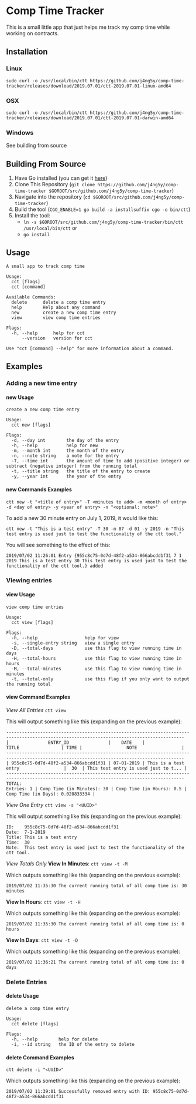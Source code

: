 # Comp Time Tracker

This is a small little app that just helps me track my comp time while working on contracts.

## Installation

### Linux

`sudo curl -o /usr/local/bin/ctt https://github.com/j4ng5y/comp-time-tracker/releases/download/2019.07.01/ctt-2019.07.01-linux-amd64`

### OSX

`sudo curl -o /usr/local/bin/ctt https://github.com/j4ng5y/comp-time-tracker/releases/download/2019.07.01/ctt-2019.07.01-darwin-amd64`

### Windows

See building from source

## Building From Source

1. Have Go installed (you can get it [here](https://golang.org/dl/))
2. Clone This Repository (`git clone https://github.com/j4ng5y/comp-time-tracker $GOROOT/src/github.com/j4ng5y/comp-time-tracker`)
3. Navigate into the repository (`cd $GOROOT/src/github.com/j4ng5y/comp-time-tracker`)
4. Build the tool (`CGO_ENABLE=1 go build -a installsuffix cgo -o bin/ctt`)
5. Install the tool:
    * `ln -s $GOROOT/src/github.com/j4ng5y/comp-time-tracker/bin/ctt /usr/local/bin/ctt`
    or
    * `go install`

## Usage

```text
A small app to track comp time

Usage:
  cct [flags]
  cct [command]

Available Commands:
  delete      delete a comp time entry
  help        Help about any command
  new         create a new comp time entry
  view        view comp time entries

Flags:
  -h, --help      help for cct
      --version   version for cct

Use "cct [command] --help" for more information about a command.
```

## Examples

### Adding a new time entry

#### new Usage

```text
create a new comp time entry

Usage:
  cct new [flags]

Flags:
  -d, --day int        the day of the entry
  -h, --help           help for new
  -m, --month int      the month of the entry
  -n, --note string    a note for the entry
  -T, --time int       the amount of time to add (positive integer) or subtract (negative integer) from the running total
  -t, --title string   the title of the entry to create
  -y, --year int       the year of the entry
```

#### new Commands Examples

`ctt new -t "<title of entry>" -T <minutes to add> -m <month of entry> -d <day of entry> -y <year of entry> -n "<optional: note>"`

To add a new 30 minute entry on July 1, 2019, it would like this:

`ctt new -t "This is a test entry" -T 30 -m 07 -d 01 -y 2019 -n "This test entry is used just to test the functionality of the ctt tool."`

You will see something to the effect of this:

`2019/07/02 11:26:01 Entry {955c8c75-0d7d-48f2-a534-866abcdd1f31 7 1 2019 This is a test entry 30 This test entry is used just to test the functionality of the ctt tool.} added`

### Viewing entries

#### view Usage

```text
view comp time entries

Usage:
  cct view [flags]

Flags:
  -h, --help                  help for view
  -s, --single-entry string   view a single entry
  -D, --total-days            use this flag to view running time in days
  -H, --total-hours           use this flag to view running time in hours
  -M, --total-minutes         use this flag to view running time in minutes
  -t, --total-only            use this flag if you only want to output the running total
```

#### view Command Examples

*View All Entries*
`ctt view`

This will output something like this (expanding on the previous example):

```text
------------------------------------------------------------------------------------------------------------------------------------------
|               ENTRY_ID               |    DATE    |                 TITLE                | TIME |                 NOTE                 |
------------------------------------------------------------------------------------------------------------------------------------------
| 955c8c75-0d7d-48f2-a534-866abcdd1f31 | 07-01-2019 | This is a test entry                 |  30  | This test entry is used just to t... |
------------------------------------------------------------------------------------------------------------------------------------------
TOTAL:
Entries: 1 | Comp Time (in Minutes): 30 | Comp Time (in Hours): 0.5 | Comp Time (in Days): 0.020833334 |
```

*View One Entry*
`ctt view -s "<UUID>"`

This will output something like this (expanding on the previous example):

```text
ID:    955c8c75-0d7d-48f2-a534-866abcdd1f31
Date:  7-1-2019
Title: This is a test entry
Time:  30
Note:  This test entry is used just to test the functionality of the ctt tool.
```

*View Totals Only*
**View In Minutes**: `ctt view -t -M`

Which outputs something like this (expanding on the previous example):

```text
2019/07/02 11:35:30 The current running total of all comp time is: 30 minutes
```

**View In Hours**: `ctt view -t -H`

Which outputs something like this (expanding on the previous example):

```text
2019/07/02 11:35:30 The current running total of all comp time is: 0 hours
```

**View In Days**: `ctt view -t -D`

Which outputs something like this (expanding on the previous example):

```text
2019/07/02 11:36:21 The current running total of all comp time is: 0 days
```

### Delete Entries

#### delete Usage

```text
delete a comp time entry

Usage:
  cct delete [flags]

Flags:
  -h, --help        help for delete
  -i, --id string   the ID of the entry to delete
```

#### delete Command Examples

`ctt delete -i "<UUID>"`

Which outputs something like this (expanding on the previous example):

```text
2019/07/02 11:39:01 Successfully removed entry with ID: 955c8c75-0d7d-48f2-a534-866abcdd1f31
```
